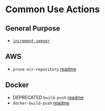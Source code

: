 # Common Use Actions

## General Purpose

- [`increment-semver`](./increment-semver/README.md)

## AWS

- `prune-ecr-repository` [readme](./prune-ecr-repository/README.md)

## Docker

- DEPRECATED `build-push` [readme](./build-push/README.md)
- `docker-build-push` [readme](./docker-build-push/README.md)
